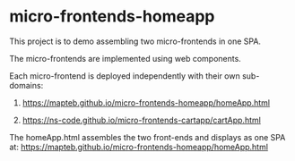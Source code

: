 # micro-frontends-homeapp

This project is to demo assembling two micro-frontends in one SPA.

The micro-frontends are implemented using web components.

Each micro-frontend is deployed independently with their own sub-domains:

1. https://mapteb.github.io/micro-frontends-homeapp/homeApp.html

2. https://ns-code.github.io/micro-frontends-cartapp/cartApp.html


The homeApp.html assembles the two front-ends and displays as one SPA at: https://mapteb.github.io/micro-frontends-homeapp/homeApp.html

